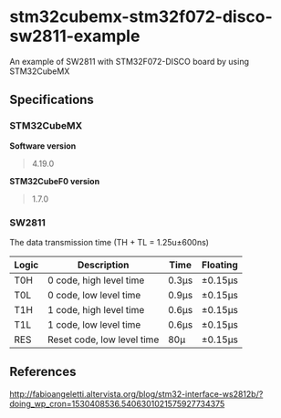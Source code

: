 # stm32cubemx-stm32f072-disco-sw2811-example
An example of SW2811 with STM32F072-DISCO board by using STM32CubeMX

## Specifications

### STM32CubeMX
**Software version**<br />
>4.19.0

**STM32CubeF0 version**<br />
>1.7.0

### SW2811
The data transmission time (TH + TL = 1.25u±600ns)<br />

| Logic | Description | Time | Floating |
| --- | --- | --- | --- |
| T0H | 0 code, high level time | 0.3µs | ±0.15µs |
| T0L | 0 code, low level time | 0.9µs | ±0.15µs |
| T1H | 1 code, high level time | 0.6µs | ±0.15µs |
| T1L | 1 code, low level time | 0.6µs | ±0.15µs |
| RES | Reset code, low level time | 80µ | ±0.15µs |


## References
http://fabioangeletti.altervista.org/blog/stm32-interface-ws2812b/?doing_wp_cron=1530408536.5406301021575927734375<br />
